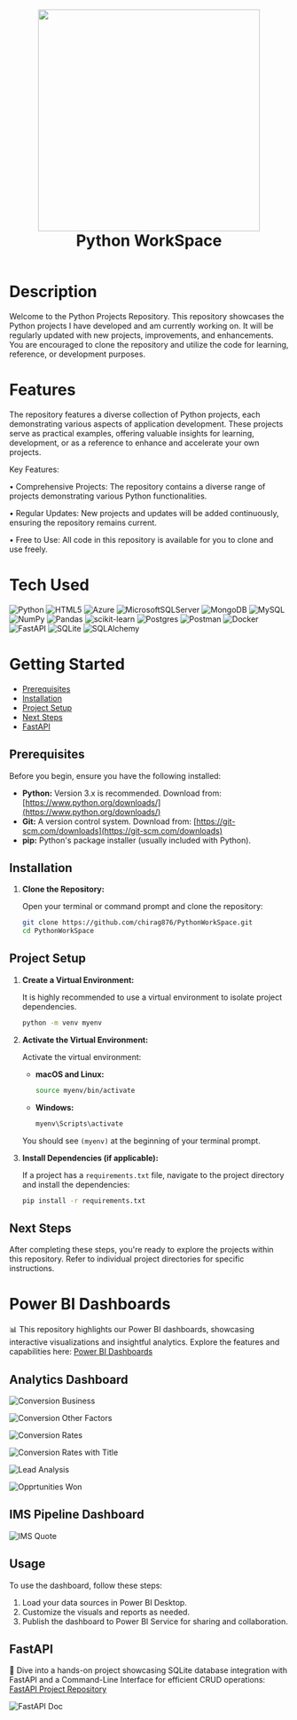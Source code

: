 <div align="center">
      <h1><img src="https://www.python.org/static/community_logos/python-logo-master-v3-TM.png" width="400px" style="vertical-align: middle;" />
        <br/>Python WorkSpace</h1>
     </div>
<p align="center"> <a href="https://www.linkedin.com/in/chiraggupta1706" target="_blank"><img alt="" src="https://img.shields.io/badge/LinkedIn-0077B5?style=medium&logo=linkedin&logoColor=white" style="vertical-align:center" /></a> </p>

# Description
Welcome to the Python Projects Repository. This repository showcases the Python projects I have developed and am currently working on. It will be regularly updated with new projects, improvements, and enhancements. You are encouraged to clone the repository and utilize the code for learning, reference, or development purposes.

# Features
The repository features a diverse collection of Python projects, each demonstrating various aspects of application development. These projects serve as practical examples, offering valuable insights for learning, development, or as a reference to enhance and accelerate your own projects.

Key Features:

• Comprehensive Projects: The repository contains a diverse range of projects demonstrating various Python functionalities.

• Regular Updates: New projects and updates will be added continuously, ensuring the repository remains current.

• Free to Use: All code in this repository is available for you to clone and use freely.

# Tech Used
 ![Python](https://img.shields.io/badge/python-3670A0?style=for-the-badge&logo=python&logoColor=ffdd54) ![HTML5](https://img.shields.io/badge/html5-%23E34F26.svg?style=for-the-badge&logo=html5&logoColor=white) ![Azure](https://img.shields.io/badge/azure-%230072C6.svg?style=for-the-badge&logo=azure-devops&logoColor=white) ![MicrosoftSQLServer](https://img.shields.io/badge/Microsoft%20SQL%20Sever-CC2927?style=for-the-badge&logo=microsoft%20sql%20server&logoColor=white) ![MongoDB](https://img.shields.io/badge/MongoDB-%234ea94b.svg?style=for-the-badge&logo=mongodb&logoColor=white) ![MySQL](https://img.shields.io/badge/mysql-%2300f.svg?style=for-the-badge&logo=mysql&logoColor=white) ![NumPy](https://img.shields.io/badge/numpy-%23013243.svg?style=for-the-badge&logo=numpy&logoColor=white) ![Pandas](https://img.shields.io/badge/pandas-%23150458.svg?style=for-the-badge&logo=pandas&logoColor=white) ![scikit-learn](https://img.shields.io/badge/scikit--learn-%23F7931E.svg?style=for-the-badge&logo=scikit-learn&logoColor=white) ![Postgres](https://img.shields.io/badge/postgres-%23316192.svg?style=for-the-badge&logo=postgresql&logoColor=white) ![Postman](https://img.shields.io/badge/Postman-FF6C37?style=for-the-badge&logo=postman&logoColor=white) ![Docker](https://img.shields.io/badge/docker-%230db7ed.svg?style=for-the-badge&logo=docker&logoColor=white) ![FastAPI](https://img.shields.io/badge/FastAPI-F4F8D3?style=for-the-badge&logo=FastAPI&logoColor=019486E) ![SQLite](https://img.shields.io/badge/SQLite-222222?style=for-the-badge&logo=SQLite&logoColor=B6B6B6E) ![SQLAlchemy](https://img.shields.io/badge/SQLAlchemy-98D2C0?style=for-the-badge&logo=SQLAlchemy&logoColor=000000)
 
# Getting Started

* [Prerequisites](#prerequisites)
* [Installation](#installation)
* [Project Setup](#project-setup)
* [Next Steps](#next-steps)
* [FastAPI](#fastapi)

## Prerequisites

Before you begin, ensure you have the following installed:

* **Python:** Version 3.x is recommended.  Download from: [https://www.python.org/downloads/](https://www.python.org/downloads/)
* **Git:** A version control system. Download from: [https://git-scm.com/downloads](https://git-scm.com/downloads)
* **pip:** Python's package installer (usually included with Python).

## Installation

1.  **Clone the Repository:**

    Open your terminal or command prompt and clone the repository:

    ```bash
    git clone https://github.com/chirag876/PythonWorkSpace.git
    cd PythonWorkSpace
    ```

## Project Setup

1.  **Create a Virtual Environment:**

    It is highly recommended to use a virtual environment to isolate project dependencies.

    ```bash
    python -m venv myenv
    ```

2.  **Activate the Virtual Environment:**

    Activate the virtual environment:

    * **macOS and Linux:**

        ```bash
        source myenv/bin/activate
        ```
    * **Windows:**

        ```bash
        myenv\Scripts\activate
        ```

    You should see `(myenv)` at the beginning of your terminal prompt.

3.  **Install Dependencies (if applicable):**

    If a project has a `requirements.txt` file, navigate to the project directory and install the dependencies:

    ```bash
    pip install -r requirements.txt
    ```

## Next Steps
After completing these steps, you're ready to explore the projects within this repository.  Refer to individual project directories for specific instructions.

# Power BI Dashboards
📊 This repository highlights our Power BI dashboards, showcasing interactive visualizations and insightful analytics. Explore the features and capabilities here: [Power BI Dashboards](Analytics/Dashboard)

## Analytics Dashboard
![Conversion Business](https://github.com/chirag876/PythonWorkSpace/blob/main/Analytics/Dashboard/PowerBI%20Dashboards%20Screen%20Shots/Analytics%20Dashboards/Conversion%20(Business).png)

![Conversion Other Factors](https://github.com/chirag876/PythonWorkSpace/blob/main/Analytics/Dashboard/PowerBI%20Dashboards%20Screen%20Shots/Analytics%20Dashboards/Conversion%20(Other%20Factors).png)

![Conversion Rates](https://github.com/chirag876/PythonWorkSpace/blob/main/Analytics/Dashboard/PowerBI%20Dashboards%20Screen%20Shots/Analytics%20Dashboards/Conversion%20Rates.png)

![Conversion Rates with Title](https://github.com/chirag876/PythonWorkSpace/blob/main/Analytics/Dashboard/PowerBI%20Dashboards%20Screen%20Shots/Analytics%20Dashboards/Conversion%20Ration%20With%20Title.png)

![Lead Analysis](https://github.com/chirag876/PythonWorkSpace/blob/main/Analytics/Dashboard/PowerBI%20Dashboards%20Screen%20Shots/Analytics%20Dashboards/Lead%20analysis.png)

![Opprtunities Won](https://github.com/chirag876/PythonWorkSpace/blob/main/Analytics/Dashboard/PowerBI%20Dashboards%20Screen%20Shots/Analytics%20Dashboards/Opportunities%20Win.png)

## IMS Pipeline Dashboard
![IMS Quote](https://github.com/chirag876/PythonWorkSpace/blob/main/Analytics/Dashboard/PowerBI%20Dashboards%20Screen%20Shots/IMS%20Pipeline%20Dashboard/IMS%20Quote.png)

## Usage
To use the dashboard, follow these steps:

1. Load your data sources in Power BI Desktop.
2. Customize the visuals and reports as needed.
3. Publish the dashboard to Power BI Service for sharing and collaboration.

## FastAPI
🔗 Dive into a hands-on project showcasing SQLite database integration with FastAPI and a Command-Line Interface for efficient CRUD operations: [FastAPI Project Repository](Python%20FastAPI_Db)

![FastAPI Doc](https://github.com/chirag876/PythonWorkSpace/blob/main/Python%20FastAPI_Db/Fast%20API.png)
